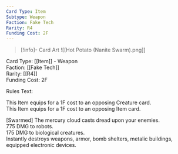 ```yaml
---
Card Type: Item
Subtype: Weapon
Faction: Fake Tech
Rarity: R4
Funding Cost: 2F
---
```

> [!info]- Card Art
> ![[Hot Potato (Nanite Swarm).png]]

Card Type: [[Item]] - Weapon  
Faction: [[Fake Tech]]  
Rarity: [[R4]]  
Funding Cost: 2F  

Rules Text:  

This Item equips for a 1F cost to an opposing Creature card.  
This Item equips for a 1F cost to an opposing Item card.  

[Swarmed] The mercury cloud casts dread upon your enemies.  
775 DMG to robots.  
175 DMG to biological creatures.  
Instantly destroys weapons, armor, bomb shelters, metalic buildings, equipped electronic devices.  